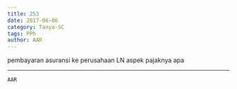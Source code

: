 ```yaml
---
title: 253
date: 2017-06-06
category: Tanya-SC
tags: PPh
author: AAR
---
```


pembayaran asuransi ke perusahaan LN aspek pajaknya apa

---



`AAR`
